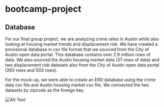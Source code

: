 # bootcamp-project

## Database
For our final group project, we are analyzing crime rates in Austin while also looking at housing market trends and displacement risk. We have created a provisional database in csv file format that we sourced from the City of Austin open data portal. This database contains over 2.9 million rows of data. We also sourced the Austin housing market data (37 rows of data) and two displacement risk datasets also from the City of Austin open data portal (263 rows and 503 rows).

For the mock-up, we were able to create an ERD database using the crime data csv file and Austin housing market csv file. We connected the two datasets by zipcode as the foreign key. 

![Alt Text]()



